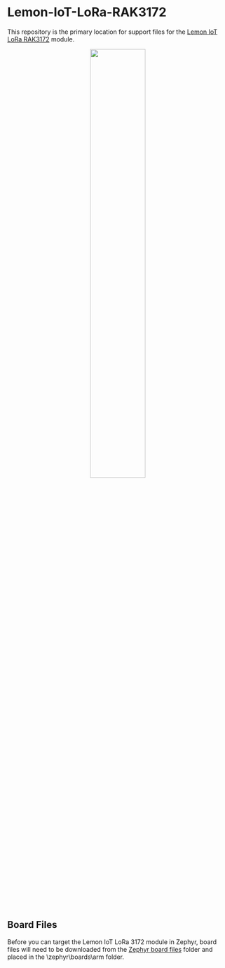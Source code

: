 # Lemon-IoT-LoRa-RAK3172
This repository is the primary location for support files for the [Lemon IoT LoRa RAK3172](https://lemon-iot.com/index.php/product/lemon-iot-lorawan-rak3172-board/) module. 

<p align="center"><img src="https://lemon-iot.com/wp-content/uploads/2023/01/lora-with-stackable-header.jpg" width=50% height=50%></p>

## Board Files 

Before you can target the Lemon IoT LoRa 3172 module in Zephyr, board files will need to be downloaded from the [Zephyr board files](https://github.com/aaron-mohtar-co/Lemon-IoT-LoRa-RAK3172/tree/main/Zephyr%20board%20files) folder and placed in the \zephyr\boards\arm folder.
